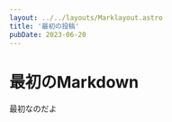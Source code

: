 ```yaml
---
layout: ../../layouts/Marklayout.astro
title: '最初の投稿'
pubDate: 2023-06-20
---
```

# 最初のMarkdown

最初なのだよ